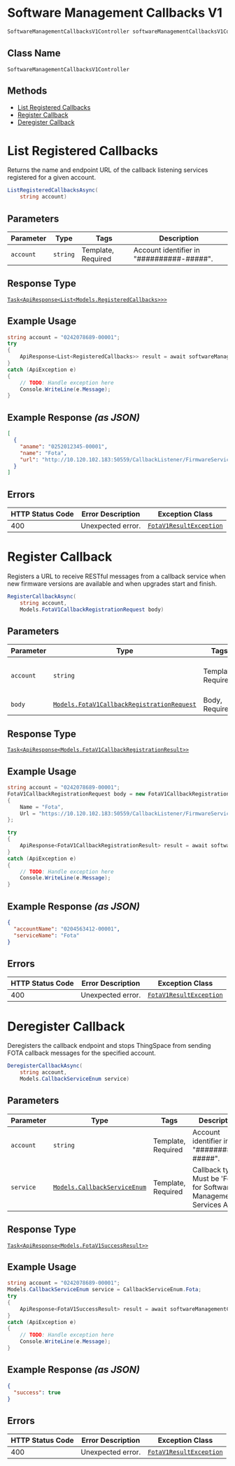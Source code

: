 # Software Management Callbacks V1

```csharp
SoftwareManagementCallbacksV1Controller softwareManagementCallbacksV1Controller = client.SoftwareManagementCallbacksV1Controller;
```

## Class Name

`SoftwareManagementCallbacksV1Controller`

## Methods

* [List Registered Callbacks](../../doc/controllers/software-management-callbacks-v1.md#list-registered-callbacks)
* [Register Callback](../../doc/controllers/software-management-callbacks-v1.md#register-callback)
* [Deregister Callback](../../doc/controllers/software-management-callbacks-v1.md#deregister-callback)


# List Registered Callbacks

Returns the name and endpoint URL of the callback listening services registered for a given account.

```csharp
ListRegisteredCallbacksAsync(
    string account)
```

## Parameters

| Parameter | Type | Tags | Description |
|  --- | --- | --- | --- |
| `account` | `string` | Template, Required | Account identifier in "##########-#####". |

## Response Type

[`Task<ApiResponse<List<Models.RegisteredCallbacks>>>`](../../doc/models/registered-callbacks.md)

## Example Usage

```csharp
string account = "0242078689-00001";
try
{
    ApiResponse<List<RegisteredCallbacks>> result = await softwareManagementCallbacksV1Controller.ListRegisteredCallbacksAsync(account);
}
catch (ApiException e)
{
    // TODO: Handle exception here
    Console.WriteLine(e.Message);
}
```

## Example Response *(as JSON)*

```json
[
  {
    "aname": "0252012345-00001",
    "name": "Fota",
    "url": "http://10.120.102.183:50559/CallbackListener/FirmwareServiceMessages.asmx"
  }
]
```

## Errors

| HTTP Status Code | Error Description | Exception Class |
|  --- | --- | --- |
| 400 | Unexpected error. | [`FotaV1ResultException`](../../doc/models/fota-v1-result-exception.md) |


# Register Callback

Registers a URL to receive RESTful messages from a callback service when new firmware versions are available and when upgrades start and finish.

```csharp
RegisterCallbackAsync(
    string account,
    Models.FotaV1CallbackRegistrationRequest body)
```

## Parameters

| Parameter | Type | Tags | Description |
|  --- | --- | --- | --- |
| `account` | `string` | Template, Required | Account identifier in "##########-#####". |
| `body` | [`Models.FotaV1CallbackRegistrationRequest`](../../doc/models/fota-v1-callback-registration-request.md) | Body, Required | Callback details. |

## Response Type

[`Task<ApiResponse<Models.FotaV1CallbackRegistrationResult>>`](../../doc/models/fota-v1-callback-registration-result.md)

## Example Usage

```csharp
string account = "0242078689-00001";
FotaV1CallbackRegistrationRequest body = new FotaV1CallbackRegistrationRequest
{
    Name = "Fota",
    Url = "https://10.120.102.183:50559/CallbackListener/FirmwareServiceMessages.asmx",
};

try
{
    ApiResponse<FotaV1CallbackRegistrationResult> result = await softwareManagementCallbacksV1Controller.RegisterCallbackAsync(account, body);
}
catch (ApiException e)
{
    // TODO: Handle exception here
    Console.WriteLine(e.Message);
}
```

## Example Response *(as JSON)*

```json
{
  "accountName": "0204563412-00001",
  "serviceName": "Fota"
}
```

## Errors

| HTTP Status Code | Error Description | Exception Class |
|  --- | --- | --- |
| 400 | Unexpected error. | [`FotaV1ResultException`](../../doc/models/fota-v1-result-exception.md) |


# Deregister Callback

Deregisters the callback endpoint and stops ThingSpace from sending FOTA callback messages for the specified account.

```csharp
DeregisterCallbackAsync(
    string account,
    Models.CallbackServiceEnum service)
```

## Parameters

| Parameter | Type | Tags | Description |
|  --- | --- | --- | --- |
| `account` | `string` | Template, Required | Account identifier in "##########-#####". |
| `service` | [`Models.CallbackServiceEnum`](../../doc/models/callback-service-enum.md) | Template, Required | Callback type. Must be 'Fota' for Software Management Services API. |

## Response Type

[`Task<ApiResponse<Models.FotaV1SuccessResult>>`](../../doc/models/fota-v1-success-result.md)

## Example Usage

```csharp
string account = "0242078689-00001";
Models.CallbackServiceEnum service = CallbackServiceEnum.Fota;
try
{
    ApiResponse<FotaV1SuccessResult> result = await softwareManagementCallbacksV1Controller.DeregisterCallbackAsync(account, service);
}
catch (ApiException e)
{
    // TODO: Handle exception here
    Console.WriteLine(e.Message);
}
```

## Example Response *(as JSON)*

```json
{
  "success": true
}
```

## Errors

| HTTP Status Code | Error Description | Exception Class |
|  --- | --- | --- |
| 400 | Unexpected error. | [`FotaV1ResultException`](../../doc/models/fota-v1-result-exception.md) |

